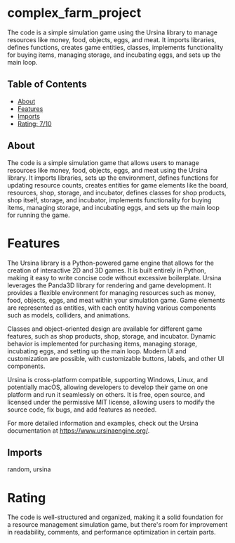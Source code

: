 # complex_farm_project

The code is a simple simulation game using the Ursina library to manage resources like money, food, objects, eggs, and meat. It imports libraries, defines functions, creates game entities, classes, implements functionality for buying items, managing storage, and incubating eggs, and sets up the main loop.

## Table of Contents

- [About](#about)
- [Features](#features)
- [Imports](#Imports)
- [Rating: 7/10](#Rating)

## About

The code is a simple simulation game that allows users to manage resources like money, food, objects, eggs, and meat using the Ursina library. It imports libraries, sets up the environment, defines functions for updating resource counts, creates entities for game elements like the board, resources, shop, storage, and incubator, defines classes for shop products, shop itself, storage, and incubator, implements functionality for buying items, managing storage, and incubating eggs, and sets up the main loop for running the game.

# Features

The Ursina library is a Python-powered game engine that allows for the creation of interactive 2D and 3D games. It is built entirely in Python, making it easy to write concise code without excessive boilerplate. Ursina leverages the Panda3D library for rendering and game development. It provides a flexible environment for managing resources such as money, food, objects, eggs, and meat within your simulation game. Game elements are represented as entities, with each entity having various components such as models, colliders, and animations.

Classes and object-oriented design are available for different game features, such as shop products, shop, storage, and incubator. Dynamic behavior is implemented for purchasing items, managing storage, incubating eggs, and setting up the main loop. Modern UI and customization are possible, with customizable buttons, labels, and other UI components.

Ursina is cross-platform compatible, supporting Windows, Linux, and potentially macOS, allowing developers to develop their game on one platform and run it seamlessly on others. It is free, open source, and licensed under the permissive MIT license, allowing users to modify the source code, fix bugs, and add features as needed.

For more detailed information and examples, check out the Ursina documentation at https://www.ursinaengine.org/.

## Imports

random, ursina 

# Rating

The code is well-structured and organized, making it a solid foundation for a resource management simulation game, but there's room for improvement in readability, comments, and performance optimization in certain parts.
